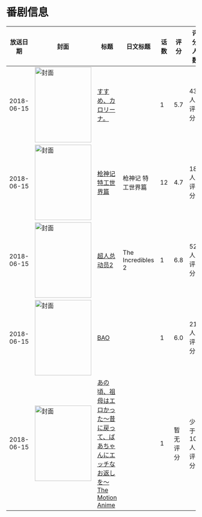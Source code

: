 # 番剧信息

|放送日期|封面|标题|日文标题|话数|评分|评分人数|
|---|---|---|---|---|---|---|
|2018-06-15|<img src="https://lain.bgm.tv/pic/cover/c/f7/7a/250313_syhzv.jpg" alt="封面" style="width:150px;height:200px;object-fit:cover;">|[すすめ、カロリーナ。](https://bangumi.tv/subject/250313)||1|5.7|43人评分|
|2018-06-15|<img src="https://lain.bgm.tv/pic/cover/c/00/f7/247284_M4sGi.jpg" alt="封面" style="width:150px;height:200px;object-fit:cover;">|[枪神记 特工世界篇](https://bangumi.tv/subject/247284)|枪神记 特工世界篇|12|4.7|18人评分|
|2018-06-15|<img src="https://lain.bgm.tv/pic/cover/c/57/f9/237446_jlOK6.jpg" alt="封面" style="width:150px;height:200px;object-fit:cover;">|[超人总动员2](https://bangumi.tv/subject/237446)|The Incredibles 2|1|6.8|522人评分|
|2018-06-15|<img src="https://lain.bgm.tv/pic/cover/c/34/0c/247496_3bfYy.jpg" alt="封面" style="width:150px;height:200px;object-fit:cover;">|[BAO](https://bangumi.tv/subject/247496)||1|6.0|216人评分|
|2018-06-15|<img src="https://bangumi.tv/img/no_icon_subject.png" alt="封面" style="width:150px;height:200px;object-fit:cover;">|[あの頃、祖母はエロかった～昔に戻って、ばあちゃんにエッチなお返しを～ The Motion Anime](https://bangumi.tv/subject/345456)||1|暂无评分|少于10人评分|
